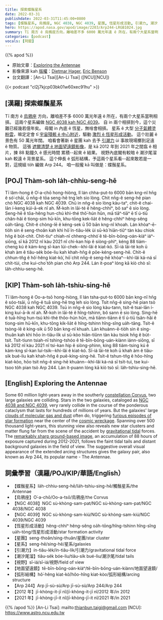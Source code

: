 ```yaml
---
title: 探索蝶鬚星系
date: 2022-03-31
publishdate: 2022-03-31T11:45:00+0800
tags: [蝶鬚星系, 烏鴉座, NGC 4038, NGC 4039, 星團, 恆星形成活動, 引潮力, 潮汐尾溜, 弧形結構, 地面望遠鏡, 視野, 星系]
hero: https://apod.nasa.gov/apod/image/2203/Arp244-LRGB1024.jpg
summary: Tī 南方 ê 烏鴉座方向，離咱差不多 6000 萬光年遠 ê 所在，有兩个大星系當咧相挵。這兩个星系編做 NGC 4038 kah NGC 4039。
categories: [podcast]
vocals: [阿錕]
---
```


{{% apod %}}

- 原始文章：[Exploring the Antennae](https://apod.nasa.gov/apod/ap220331.html)
- 影像來源 kah [版權][copyright]：[Dietmar Hager](https://www.facebook.com/StargazerObservatory/), [Eric Benson](http://www.faintgalaxy.com/)
- 台文翻譯：[An-Li Tsai][An-Li Tsai] ([NCU][NCU])

{{< podcast "cl2j7kjcp03bk01w60xec91hu" >}}

## [漢羅] 探索蝶鬚星系
Tī 南方 ê [烏鴉座][constellation Corvus] 方向，離咱差不多 6000 萬光年遠 ê 所在，有兩个大星系當咧相挵。
這兩个星系編做 [NGC 4038 kah NGC 4039][NGC 4038 and NGC 4039]。
自 in 兩个相挵到今，這个災難已經幾若億年矣。
毋閣 in 內底 ê 恆星，無啥會相挵。
星系 ê 大型 [分子氣體塗粉雲][clouds of molecular gas and dust]，嘛定定會 tī [宇宙殘骸 ê 中心附近][cosmic wreckage]，驅動 [激烈 ê 恆星形成活動][furious episodes of star formation]。
這个壯麗 ê 景色有 50 萬光年闊。
咱看會著新 ê 星團 kah 去予 [引潮力][gravitational tidal] ùi 事故現場擲到足遠 ê 物質。
這張 [遮爾清楚 ê 地面望遠鏡影像][remarkably sharp ground-based image]，是 kā 2012 年到 2021 年之間翕 ê 相片，揀 88 點鐘久 ê 感光時間 累積--起來 ê 結果。
視野內底閣有較暗 ê 潮汐尾溜 kah 較遠 ê 背景星系。
這个伸長 ê 弧形結構，予這兩个星系看--起來敢若是一對，這規組 to̍h 編做 Arp 244。
咱一般攏 kā 叫做是：蝶鬚星系。

## [POJ] Thàm-soh Ia̍h-chhiu-seng-hē
Tī lâm-hong ê O͘-a-chō hong-hiòng, lî lán chha-put-to 6000 bān kng-nî hn̄g ê só͘-chāi, ū nn̄g-ê tōa seng-hē tng leh sio lòng.
Chit nn̄g-ê seng-hē pian chò NGC 4038 kah NGC 4039.
Chū in nn̄g-ê sio lòng kàu-taⁿ, chit-ê chai-lān í-keng kúi-ā-ek nî ah.
M̄-koh in lāi-té ê hêng-chhiⁿ, bô saⁿ ē sio lòng.
Seng-hē ê tōa-hêng hun-chú khì-thé thô͘-hún hûn, mā tiāⁿ-tiāⁿ ē tī ú-tiū chân-hâi ê tiong-sim hū-kīn, khu-tōng kek-lia̍t ê hêng-chhiⁿ hêng-sêng oa̍h-tāng.
Chit-ê chòng-lē ê kéng-sek ū 50 bān kng-nî khoah.
Lán khòaⁿ-ē-tio̍h sin ê seng-thoân kah khì hō͘ ín-tiâu-le̍k ùi sū-kò͘ hiān-tiûⁿ tàn kàu chiok hn̄g ê bu̍t-chit.
Chit-tiuⁿ chiah-nī chheng-chhó͘ ê tē-bīn-bōng-oán-kiàⁿ iáⁿ-siōng, sī kā 2012 nî kàu 2021 nî chi-kan hip ê siòng-phìⁿ, kéng 88 tiám-cheng kú ê kám-kng sî-kan lúi-chek--khí-lâi ê kiat-kó.
Sī-iá lāi-té koh ū khah àm ê tiâu-se̍k bóe-liu kah khah-hn̄g ê pōe-kéng-seng-hē.
Chi̍t-ê chhun-tn̂g ê hô͘-hêng kiat-kò͘, hō͘ chit nn̄g-ê seng-hē khòaⁿ--khí-lâi ká-ná sī chi̍t-tùi, che kui-cho͘ to̍h pian chò Arp 244.
Lán it-poaⁿ lóng kā kiò chò sī: Ia̍h-chhiu-seng-hē.

## [KIP] Thàm-soh Ia̍h-tshiu-sing-hē
Tī lâm-hong ê Oo-a-tsō hong-hiòng, lî lán tsha-put-to 6000 bān kng-nî hn̄g ê sóo-tsāi, ū nn̄g-ê tuā sing-hē tng leh sio lòng.
Tsit nn̄g-ê sing-hē pian tsò NGC 4038 kah NGC 4039.
Tsū in nn̄g-ê sio lòng kàu-tann, tsit-ê tsai-lān í-king kuí-ā-ik nî ah.
M̄-koh in lāi-té ê hîng-tshinn, bô sann ē sio lòng.
Sing-hē ê tuā-hîng hun-tsú khì-thé thôo-hún hûn, mā tiānn-tiānn ē tī ú-tiū tsân-hâi ê tiong-sim hū-kīn, khu-tōng kik-lia̍t ê hîng-tshinn hîng-sîng ua̍h-tāng.
Tsit-ê tsòng-lē ê kíng-sik ū 50 bān kng-nî khuah.
Lán khuànn-ē-tio̍h sin ê sing-thuân kah khì hōo ín-tiâu-li̍k uì sū-kòo hiān-tiûnn tàn kàu tsiok hn̄g ê bu̍t-tsit.
Tsit-tiunn tsiah-nī tshing-tshóo ê tē-bīn-bōng-uán-kiànn iánn-siōng, sī kā 2012 nî kàu 2021 nî tsi-kan hip ê siòng-phìnn, kíng 88 tiám-tsing kú ê kám-kng sî-kan luí-tsik--khí-lâi ê kiat-kó.
Sī-iá lāi-té koh ū khah àm ê tiâu-si̍k bué-liu kah khah-hn̄g ê puē-kíng-sing-hē.
Tsi̍t-ê tshun-tn̂g ê hôo-hîng kiat-kòo, hōo tsit nn̄g-ê sing-hē khuànn--khí-lâi ká-ná sī tsi̍t-tuì, tse kui-tsoo to̍h pian tsò Arp 244.
Lán it-puann lóng kā kiò tsò sī: Ia̍h-tshiu-sing-hē.

## [English] Exploring the Antennae

Some 60 million light-years away in the southerly [constellation Corvus][constellation Corvus], two large galaxies are colliding.
Stars in the two galaxies, cataloged as [NGC 4038 and NGC 4039][NGC 4038 and NGC 4039], very rarely collide in the course of the ponderous cataclysm that lasts for hundreds of millions of years.
But the galaxies' large [clouds of molecular gas and dust][clouds of molecular gas and dust] often do, triggering [furious episodes of star formation][furious episodes of star formation] near the center of the [cosmic wreckage][cosmic wreckage].
Spanning over 500 thousand light-years, this stunning view also reveals new star clusters and matter flung far from the scene of the accident by [gravitational tidal][gravitational tidal] forces.
The [remarkably sharp ground-based image][remarkably sharp ground-based image], an accumulation of 88 hours of exposure captured during 2012-2021, follows the faint tidal tails and distant background galaxies in the field of view.
The suggestive overall visual appearance of the extended arcing structures gives the galaxy pair, also known as Arp 244, its popular name - The Antennae.

## 詞彙學習（漢羅/POJ/KIP/華語/English）
- 【蝶鬚星系】Ia̍h-chhiu-seng-hē/Ia̍h-tshiu-sing-hē/觸鬚星系/the Antennae
- 【烏鴉座】O͘-a-chō/Oo-a-tsō/烏鴉座/the Corvus
- 【NGC 4038】NGC sù-khòng-sam-pat/NGC sù-khòng-sam-pat/NGC 4038/NGC 4038
- 【NGC 4039】NGC sù-khòng-sam-kiú/NGC sù-khòng-sam-kiú/NGC 4039/NGC 4039
- 【恆星形成活動】hêng-chhiⁿ hêng-sêng oa̍h-tōng/hîng-tshinn hîng-sîng ua̍h-tōng/恆星形成活動/star formation activity
- 【星團】seng-thoân/sing-thuân/星團/star cluster
- 【星系】seng-hē/sing-hē/星系/galaxies
- 【引潮力】ín-tiâu-le̍k/ín-tiâu-li̍k/引潮力/gravitational tidal force
- 【潮汐尾溜】tiâu-se̍k bóe-liu/tiâu-si̍k bué-liu/潮汐尾/tidal tails
- 【視野】sī-iá/sī-iá/視野/field of view
- 【地面望遠鏡】tē-bīn-bōng-oán-kiàⁿ/tē-bīn-bōng-uán-kiànn/地面望遠鏡/
- 【弧形結構】hô͘-hêng kiat-kò͘/hôo-hîng kiat-kòo/弧形結構/arcing structure
- 【Arp 244】Arp jī-sù-sù/Arp jī-sù-sù/Arp 244/Arp 244
- 【2012 年】jī-khòng-it-jī nî/jī-khòng-it-jī nî/2012 年/in 2012
- 【2021 年】jī-khòng-jī-it nî/jī-khòng-jī-it nî/2021 年/in 2021



{{% /apod %}}
[An-Li Tsai]: mailto:thianbun.taigi@gmail.com
[NCU]: https://www.astro.ncu.edu.tw

[copyright]: https://apod.nasa.gov/apod/fap/lib/about_apod.html#srapply

[constellation Corvus]:http://hawastsoc.org/deepsky/crv/index.html
[NGC 4038 and NGC 4039]:http://spider.seds.org/spider/Misc/n4038-9.html
[clouds of molecular gas and dust]:https://arxiv.org/abs/1909.05240
[furious episodes of star formation]:https://hubblesite.org/contents/media/images/2006/46/1995-Image.html
[cosmic wreckage]:https://apod.nasa.gov/apod/ap120604.html
[gravitational tidal]:https://astronomy.swin.edu.au/cosmos/t/Tidal+Tails
[remarkably sharp ground-based image]:https://www.facebook.com/StargazerObservatory/photos/1693801847493206/
